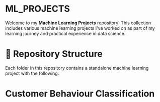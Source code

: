 # ML_PROJECTS
Welcome to my **Machine Learning Projects** repository! This collection includes various machine learning projects I've worked on as part of my learning journey and practical experience in data science.

# 📁 Repository Structure

Each folder in this repository contains a standalone machine learning project with the following:

# Customer Behaviour Classification


